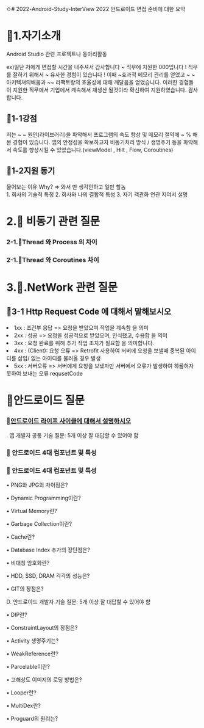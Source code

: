 ㅇ# 2022-Android-Study-InterView
2022 안드로이드 면접 준비에 대한 요약

<h1>🍎1.자기소개</h1>
<p></p>
<p>Android Studio 관련 프로젝트나 동아리활동 </p>
<p>ex)일단 저에게 면접할 시간을 내주셔서 감사합니다 ~ 직무에 지원한 000입니다 !  직무를 잘하기 위해서 ~ 유사한 경험이 있습니다 !  이때 ~효과적 메모리 관리를 얻었고 ~  ~ 아키텍쳐의배움과 ~~ 라팩토랑의 효율성에 대해 깨달음을 얻었습니다. 이러한 경험들이 지원한 직무에서  기업에서 계속해서 재생산 될것이라 확신하여 지원하였습니다. 감사합니다.</p>
<h2>🍏1-1강점</h2>
<p>저는 ~ ~ 원인(라이브러리)을 파악해서 프로그램의 속도 향상 및 메모리 절약에 ~ % 해본 경험이 있습니다.  앱의 안정성을 확보하고자  비동기처리 방식 / 생명주기 등을 파악해서 속도를 향상시킬 수 있었습니다.(viewModel , Hilt , Flow, Coroutines)</p>
<h2>🍏1-2지원 동기</h2>
<p>물어보는 이유 Why? => 와서 딴 생각안하고 일만 할놈 <br>1. 회사의 기술적 특정  2.  회사와 나의 결합적 특성 3. 자기 객관화  연관 지여서 설명</p>
<h1> 2.🍎 비동기 관련 질문</h1>
<h3>2-1.🍏Thread 와 Process 의 차이 </h3>
<h3>2-1.🍏Thread 와 Coroutines 차이  </h3>


<h1>3.🍎.NetWork 관련 질문 </h1>
<h2>🍏3-1 Http Request Code 에 대해서 말해보시오</h2>
<li>1xx : 조건부 응답 => 요청을 받았으며 작업을 계속함 을 의미</li>
<li>2xx : 성공 => 요청을 성공적으로 받았으며, 인식했고, 수용함 을 의미</li>
<li>3xx : 요청 완료를 위해 추가 작업 조치가 필요함 을 의미합니다.</li>
<li>4xx : (Client): 요청 오류 => Retrofit 사용하여 서버에 요청을 보낼때 중복된 아이디를 삽입/ 없는 아이디를 불러올 경우 발생 </li>
<li>5xx : 서버오류 => 서버에게 요청을 보냈자만 서버에서 오류가 발생하여 햐굘허자 못하여 보내는 오류 requsetCode </li>

# 🍎안드로이드 질문
###  🍏<a href="https://github.com/whathe-downtown/2022-Android-Study-InterView/blob/main/Android/LifeCylce.md">안드로이드 라이프 사이클에 대해서 설명하시오 </a>
. 앱 개발자 공통 기술 질문: 5개 이상 잘 대답할 수 있어야 함
### 🍏 안드로이드 4대 컴포넌트 및 특성
### 🍏 안드로이드 4대 컴포넌트 및 특성
• PNG와 JPG의 차이점은?

• Dynamic Programming이란?

• Virtual Memory란?

• Garbage Collection이란?

• Cache란?

• Database Index 추가의 장단점은?

• 비대칭 암호화란?

• HDD, SSD, DRAM 각각의 성능은?

• GIT의 장점은?


D. 안드로이드 개발자 기술 질문: 5개 이상 잘 대답할 수 있어야 함

• DIP란?

• ConstraintLayout의 장점은?

• Activity 생명주기는?

• WeakReference란?

• Parcelable이란?

• 고해상도 이미지의 로딩 방법은?

• Looper란?

• MultiDex란?

• Proguard의 원리는?

